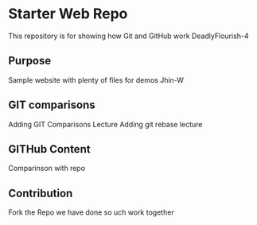 # Starter Web Repo

This repository is for showing how Git and GitHub work
DeadlyFlourish-4

## Purpose

Sample website with plenty of files for demos
Jhin-W

## GIT comparisons
Adding GIT Comparisons Lecture
Adding git rebase lecture
## GITHub Content
Comparinson with repo

## Contribution
Fork the Repo
we have done so uch work together

